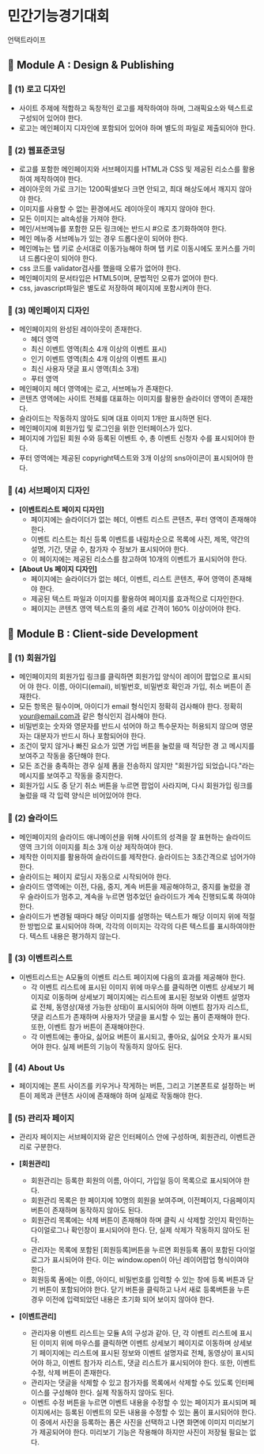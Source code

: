 # 민간기능경기대회
언택트라이프

## 🚀 Module A : Design & Publishing
### 🎯 (1) 로고 디자인
- 사이트 주제에 적합하고 독창적인 로고를 제작하여야 하며, 그래픽요소와 텍스트로 구성되어 있어야 한다.
- 로고는 메인페이지 디자인에 포함되어 있어야 하며 별도의 파일로 제출되어야 한다.

### 🎯 (2) 웹표준코딩
- 로고를 포함한 메인페이지와 서브페이지를 HTML과 CSS 및 제공된 리소스를 활용하여 제작하여야 한다.
- 레이아웃의 가로 크기는 1200픽셀보다 크면 안되고, 최대 해상도에서 깨지지 않아야 한다.
- 이미지를 사용할 수 없는 환경에서도 레이아웃이 깨지지 않아야 한다.
- 모든 이미지는 alt속성을 가져야 한다.
- 메인/서브메뉴를 포함한 모든 링크에는 반드시 #으로 초기화하여야 한다.
- 메인 메뉴중 서브메뉴가 있는 경우 드롭다운이 되어야 한다.
- 메인메뉴는 탭 키로 순서대로 이동가능해야 하며 탭 키로 이동시에도 포커스를 가미녀 드롭다운이 되어야 한다.
- css 코드를 validator검사를 했을때 오류가 없어야 한다.
- 메인페이지의 문서타입은 HTML5이며, 문법적인 오류가 없어야 한다.
- css, javascript파일은 별도로 저장하여 페이지에 포함시켜야 한다.

### 🎯 (3) 메인페이지 디자인 
- 메인페이지의 완성된 레이아웃이 존재한다.
	- 헤더 영역
	- 최신 이벤트 영역(최소 4개 이상의 이벤트 표시)
	- 인기 이벤트 영역(최소 4개 이상의 이벤트 표시)
	- 최신 사용자 댓글 표시 영역(최소 3개)
	- 푸터 영역
- 메인페이지 헤더 영역에는 로고, 서브메뉴가 존재한다.
- 콘텐츠 영역에는 사이트 전체를 대표하는 이미지를 활용한 슬라이더 영역이 존재한다.
- 슬라이드는 작동하지 않아도 되며 대표 이미지 1개만 표시하면 된다.
- 메인페이지에 회원가입 및 로그인을 위한 인터페이스가 있다.
- 페이지에 가입된 회원 수와 등록된 이벤트 수, 총 이벤트 신청자 수를 표시되어야 한다.
- 푸터 영역에는 제공된 copyright텍스트와 3개 이상의 sns아이콘이 표시되어야 한다.

### 🎯 (4) 서브페이지 디자인
- __[이벤트리스트 페이지 디자인]__
	- 페이지에는 슬라이더가 없는 헤더, 이벤트 리스트 콘텐츠, 푸터 영역이 존재해야 한다.
	- 이벤트 리스트는 최신 등록 이벤트를 내림차순으로 목록에 사진, 제목, 약간의 설명, 기간, 댓글 수, 참가자 수 정보가 표시되어야 한다.
	- 이 페이지에는 제공된 리소스를 참고하여 10개의 이벤트가 표시되어야 한다.
- __[About Us 페이지 디자인]__
	- 페이지에는 슬라이더가 없는 헤더, 이벤트, 리스트 콘텐츠, 푸어 영역이 존재해야 한다.
	- 제공된 텍스트 파일과 이미지를 활용하여 페이지를 효과적으로 디자인한다.
	- 페이지는 콘텐츠 영역 텍스트의 줄의 세로 간격이 160% 이상이어야 한다.

## 🚀 Module B : Client-side Development
### 🎯 (1) 회원가입
- 메인페이지의 회원가입 링크를 클릭하면 회원가입 양식이 레이어 팝업으로 표시되어
야 한다. 이름, 아이디(email), 비빌번호, 비밀번호 확인과 가입, 취소 버튼이
존재한다.
- 모든 항목은 필수이며, 아이디가 email 형식인지 정확히 검사해야 한다. 정확히 your@email.com과 같은 형식인지 검사해야 한다.
- 비밀번호는 숫자와 영문자를 반드시 섞어야 하고 특수문자는 허용되지 않으며 영문
자는 대분자가 반드시 하나 포함되어야 한다.
- 조건이 맞지 않거나 빠진 요소가 있면 가입 버튼을 눌렀을 때 적당한 경
고 메시지를 보여주고 작동을 중단해야 한다.
- 모든 조건을 충족하는 경우 실제 폼을 전송하지 않지만 "회원가입 되었습니다."라는
메시지를 보여주고 작동을 중지한다.
- 회원가입 시도 중 닫기 취소 버튼을 누르면 팝업이 사라지며, 다시 회원가입 링크를
눌렀을 때 각 입력 양식은 비어있어야 한다.

### 🎯 (2) 슬라이드
- 메인페이지의 슬라이드 애니메이션을 위해 사이트의 성격을 잘 표현하는 슬라이드 영역 크기의 이미지를 최소 3개 이상 제작하여야 한다.
- 제작한 이미지를 활용하여 슬라이드를 제작한다. 슬라이드는 3초간격으로 넘어가야 한다.
- 슬라이드는 페이지 로딩시 자동으로 시작되어야 한다.
- 슬라이드 영역에는 이전, 다음, 중지, 계속 버튼을 제공해야하고, 중지를 눌렀을 경우 슬라이드가 멈추고, 계속을 누르면 멈추었던 슬라이드가 계속 진행되도록 하여야 한다.
- 슬라이드가 변경될 때마다 해당 이미지를 설명하는 텍스트가 해당 이미지 위에 적절한 방법으로 표시되어야 하며, 각각의 이미지는 각각의 다른 텍스트를 표시하여야한다. 텍스트 내용은 평가하지 않는다.

### 🎯 (3) 이벤트리스트
- 이벤트리스트는 A모듈의 이벤트 리스트 페이지에 다음의 효과를 제공해야 한다.
	- 각 이벤트 리스트에 표시된 이미지 위에 마우스를 클릭하면 이벤트 상세보기 페이지로 이동하며 상세보기 페이지에는 리스트에 표시된 정보와 이벤트 설명자료 전체, 동영상(재생 가능한 상태)이 표시되어야 하며 이벤트 참가자 리스트, 댓글 리스트가 존재하며 사용자가 댓글을 표시할 수 있는 폼이 존재해야 한다. 또한, 이벤트 참가 버튼이 존재해야한다.
	- 각 이벤트에는 좋아요, 싫어요 버튼이 표시되고, 좋아요, 싫어요 숫자가 표시되어야 한다. 실제 버튼의 기능이 작동하지 않아도 된다.

### 🎯 (4) About Us
- 페이지에는 폰트 사이즈를 키우거나 작게하는 버튼, 그리고 기본폰트로 설정하는 버튼이 제목과 콘텐츠 사이에 존재해야 하며 실제로 작동해야 한다.

### 🎯 (5) 관리자 페이지
- 관리자 페이지는 서브페이지와 같은 인터페이스 안에 구성하며, 회원관리, 이벤트관리로 구분한다.
- __[회원관리]__
	- 회원관리는 등록한 회원의 이름, 아이디, 가입일 등이 목록으로 표시되어야 한다.
	- 회원관리 목록은 한 페이지에 10명의 회원을 보여주며, 이전페이지, 다음페이지 버튼이 존재하며 동작하지 않아도 된다.
	- 회원관리 목록에는 삭제 버튼이 존재해야 하며 클릭 시 삭제할 것인지 확인하는 다이얼로그나 확인창이 표시되어야 한다. 단, 실제 삭제가 작동하지 않아도 된다.
	- 관리자는 목록에 포함된 [회원등록]버튼을 누르면 회원등록 폼이 포함된 다이얼로그가 표시되어야 한다. 이는 window.open이 아닌 레이어팝업 형식이여야 한다.
	- 회원등록 폼에는 이름, 아이디, 비밀번호를 입력할 수 있는 창에 등록 버튼과 닫기 버튼이 포함되어야 한다. 닫기 버튼을 클릭하고 나서 새로 등록버튼을 누른 경우 이전에 입력되었던 내용은 초기화 되어 보이지 않아야 한다.

- __[이벤트관리]__
	- 관리자용 이벤트 리스트는 모듈 A의 구성과 같아. 단, 각 이벤트 리스트에 표시된 이미지 위에 마우스를 클릭하면 이벤트 상세보기 페이지로 이동하며 상세보기 페이지에는 리스트에 표시된 정보와 이벤트 설명자료 전체, 동영상이 표시되어야 하고, 이벤트 참가자 리스트, 댓글 리스트가 표시되어야 한다. 또한, 이벤트 수정, 삭제 버튼이 존재한다.
	- 관리자는 댓글을 삭제할 수 있고 참가자를 목록에서 삭제할 수도 있도록 인터페이스를 구성해야 한다. 실제 작동하지 않아도 된다.
	- 이벤트 수정 버튼을 누르면 이벤트 내용을 수정할 수 있는 페이지가 표시되며 페이지에서는 등록된 이벤트의 모든 내용을 수정할 수 있는 폼이 표시되어야 한다. 이 중에서 사진을 등록하는 폼은 사진을 선택하고 나면 화면에 이미지 미리보기가 제공되어야 한다. 미리보기 기능은 작용해야 하지만 사진이 저장될 필요는 없다.
